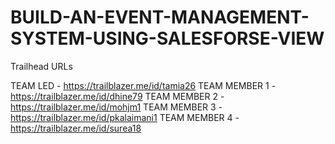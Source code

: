 # BUILD-AN-EVENT-MANAGEMENT-SYSTEM-USING-SALESFORSE-VIEW

Trailhead URLs

TEAM LED - https://trailblazer.me/id/tamia26
TEAM MEMBER 1 - https://trailblazer.me/id/dhine79
TEAM MEMBER 2 - https://trailblazer.me/id/mohjm1
TEAM MEMBER 3 - https://trailblazer.me/id/pkalaimani1
TEAM MEMBER 4 - https://trailblazer.me/id/surea18
